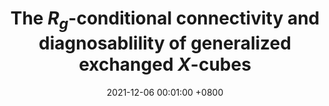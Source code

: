 ---
title:          "The $R_g$-conditional connectivity and diagnosablility of generalized exchanged $X$-cubes"
date:           2021-12-06 00:01:00 +0800
selected:       false
pub:            "IEEE 21st International Conference on Software Quality, Reliability and Security Companion,"
pub_date:       "pp. 897-904, 2021"
cover:          /assets/images/covers/cover1.jpg
authors:
- Yufang Zhang
- Ximeng Liu
- Xiaoyan Li
- Wanling Lin
- Hongbin Zhuang
links:
  Paper: https://ieeexplore.ieee.org/abstract/document/9742224
---